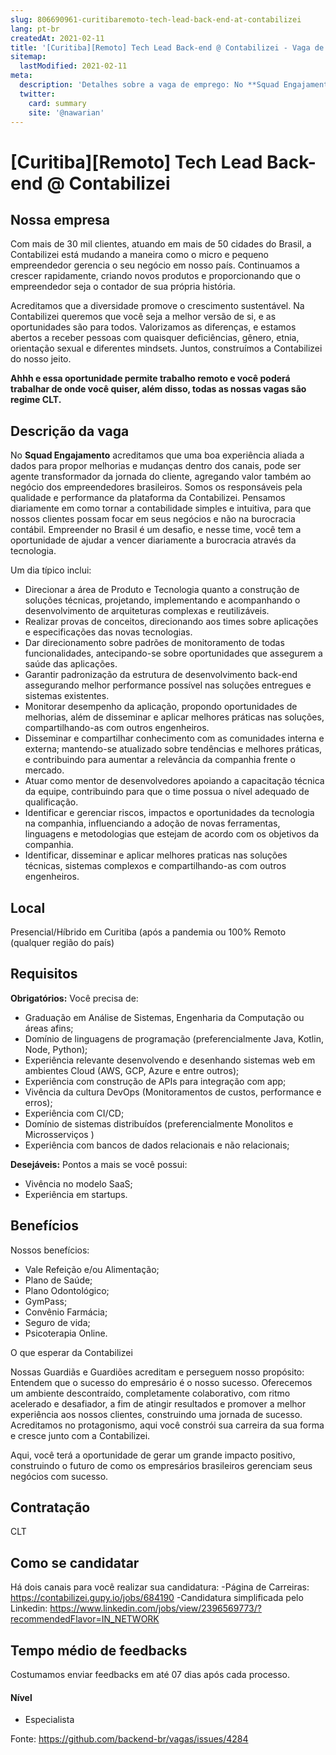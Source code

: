 ```yaml
---
slug: 806690961-curitibaremoto-tech-lead-back-end-at-contabilizei
lang: pt-br
createdAt: 2021-02-11
title: '[Curitiba][Remoto] Tech Lead Back-end @ Contabilizei - Vaga de Emprego'
sitemap:
  lastModified: 2021-02-11
meta:
  description: 'Detalhes sobre a vaga de emprego: No **Squad Engajamento** acreditamos que uma boa experiência aliada a dados para propor melhorias e mudanças dentro dos canais, pode ser agente transformador da jornada do cliente, agregando valor também ao negócio dos empreendedores brasileiros. Somos os responsáveis pela qualidade e performance da plataforma da Contabilizei. Pensamos diariamente em como tornar a contabilidade simples e intuitiva, para que nossos clientes possam focar em seus negócios e não na burocracia contábil. Empreender no Brasil é um desafio, e nesse time, você tem a oportunidade de ajudar a vencer diariamente a burocracia através da tecnologia. Um dia típico inclui: - Direcionar a área de Produto e Tecnologia quanto a construção de soluções técnicas, projetando, implementando e acompanhando o desenvolvimento de arquiteturas complexas e reutilizáveis. - Realizar provas de conceitos, direcionando aos times sobre aplicações e especificações das novas tecnologias. - Dar direcionamento sobre padrões de monitoramento de todas funcionalidades, antecipando-se sobre oportunidades que assegurem a saúde das aplicações. - Garantir padronização da estrutura de desenvolvimento back-end assegurando melhor performance possível nas soluções entregues e sistemas existentes. - Monitorar desempenho da aplicação, propondo oportunidades de melhorias, além de disseminar e aplicar melhores práticas nas soluções, compartilhando-as com outros engenheiros. - Disseminar e compartilhar conhecimento com as comunidades interna e externa; mantendo-se atualizado sobre tendências e melhores práticas, e contribuindo para aumentar a relevância da companhia frente o mercado. - Atuar como mentor de desenvolvedores apoiando a capacitação técnica da equipe, contribuindo para que o time possua o nível adequado de qualificação. - Identificar e gerenciar riscos, impactos e oportunidades da tecnologia na companhia, influenciando a adoção de novas ferramentas, linguagens e metodologias que estejam de acordo com os objetivos da companhia. - Identificar, disseminar e aplicar melhores praticas nas soluções técnicas, sistemas complexos e compartilhando-as com outros engenheiros.'
  twitter:
    card: summary
    site: '@nawarian'
---
```


# [Curitiba][Remoto] Tech Lead Back-end @ Contabilizei

## Nossa empresa

Com mais de 30 mil clientes, atuando em mais de 50 cidades do Brasil, a Contabilizei está mudando a maneira como o micro e pequeno empreendedor gerencia o seu negócio em nosso país. Continuamos a crescer rapidamente, criando novos produtos e proporcionando que o empreendedor seja o contador de sua própria história.

Acreditamos que a diversidade promove o crescimento sustentável. Na Contabilizei queremos que você seja a melhor versão de si, e as oportunidades são para todos. Valorizamos as diferenças, e estamos abertos a receber pessoas com quaisquer deficiências, gênero, etnia, orientação sexual e diferentes mindsets. Juntos, construímos a Contabilizei do nosso jeito.

**Ahhh e essa oportunidade permite trabalho remoto e você poderá trabalhar de onde você quiser, além disso, todas as nossas vagas são regime CLT.**

## Descrição da vaga

No **Squad Engajamento** acreditamos que uma boa experiência aliada a dados para propor melhorias e mudanças dentro dos canais, pode ser agente transformador da jornada do cliente, agregando valor também ao negócio dos empreendedores brasileiros. Somos os responsáveis pela qualidade e performance da plataforma da Contabilizei. Pensamos diariamente em como tornar a contabilidade simples e intuitiva, para que nossos clientes possam focar em seus negócios e não na burocracia contábil. Empreender no Brasil é um desafio, e nesse time, você tem a oportunidade de ajudar a vencer diariamente a burocracia através da tecnologia.

Um dia típico inclui:

- Direcionar a área de Produto e Tecnologia quanto a construção de soluções técnicas, projetando, implementando e acompanhando o desenvolvimento de arquiteturas complexas e reutilizáveis.
- Realizar provas de conceitos, direcionando aos times sobre aplicações e especificações das novas tecnologias.
- Dar direcionamento sobre padrões de monitoramento de todas funcionalidades, antecipando-se sobre oportunidades que assegurem a saúde das aplicações.
- Garantir padronização da estrutura de desenvolvimento back-end assegurando melhor performance possível nas soluções entregues e sistemas existentes.
- Monitorar desempenho da aplicação, propondo oportunidades de melhorias, além de disseminar e aplicar melhores práticas nas soluções, compartilhando-as com outros engenheiros.
- Disseminar e compartilhar conhecimento com as comunidades interna e externa; mantendo-se atualizado sobre tendências e melhores práticas, e contribuindo para aumentar a relevância da companhia frente o mercado.
- Atuar como mentor de desenvolvedores apoiando a capacitação técnica da equipe, contribuindo para que o time possua o nível adequado de qualificação.
- Identificar e gerenciar riscos, impactos e oportunidades da tecnologia na companhia, influenciando a adoção de novas ferramentas, linguagens e metodologias que estejam de acordo com os objetivos da companhia.
- Identificar, disseminar e aplicar melhores praticas nas soluções técnicas, sistemas complexos e compartilhando-as com outros engenheiros.

## Local

Presencial/Híbrido em Curitiba (após a pandemia ou 100% Remoto (qualquer região do país)

## Requisitos

**Obrigatórios:**
Você precisa de:

- Graduação em Análise de Sistemas, Engenharia da Computação ou áreas afins;
- Domínio de linguagens de programação (preferencialmente Java, Kotlin, Node, Python);
- Experiência relevante desenvolvendo e desenhando sistemas web em ambientes Cloud (AWS, GCP, Azure e entre outros);
- Experiência com construção de APIs para integração com app;
- Vivência da cultura DevOps (Monitoramentos de custos, performance e erros);
- Experiência com CI/CD;
- Domínio de sistemas distribuídos (preferencialmente Monolitos e Microsserviços )
- Experiência com bancos de dados relacionais e não relacionais;

**Desejáveis:**
Pontos a mais se você possui:

- Vivência no modelo SaaS;
- Experiência em startups.


## Benefícios

Nossos benefícios:

- Vale Refeição e/ou Alimentação;
- Plano de Saúde;
- Plano Odontológico;
- GymPass;
- Convênio Farmácia;
- Seguro de vida;
- Psicoterapia Online.

O que esperar da Contabilizei

Nossas Guardiãs e Guardiões acreditam e perseguem nosso propósito: Entendem que o sucesso do empresário é o nosso sucesso. Oferecemos um ambiente descontraído, completamente colaborativo, com ritmo acelerado e desafiador, a fim de atingir resultados e promover a melhor experiência aos nossos clientes, construindo uma jornada de sucesso. Acreditamos no protagonismo, aqui você constrói sua carreira da sua forma e cresce junto com a Contabilizei.

Aqui, você terá a oportunidade de gerar um grande impacto positivo, construindo o futuro de como os empresários brasileiros gerenciam seus negócios com sucesso.

## Contratação

CLT

## Como se candidatar

Há dois canais para você realizar sua candidatura:
-Página de Carreiras: https://contabilizei.gupy.io/jobs/684190
-Candidatura simplificada pelo Linkedin: https://www.linkedin.com/jobs/view/2396569773/?recommendedFlavor=IN_NETWORK


## Tempo médio de feedbacks

Costumamos enviar feedbacks em até 07 dias após cada processo.

#### Nível
- Especialista




Fonte: https://github.com/backend-br/vagas/issues/4284